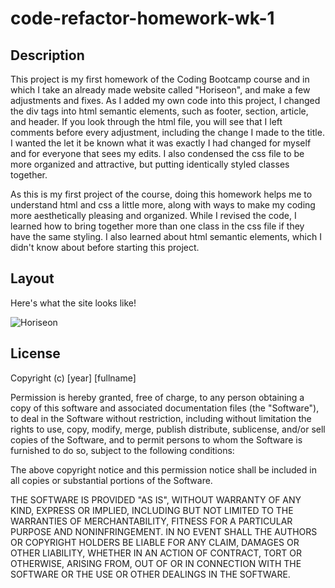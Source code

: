 # code-refactor-homework-wk-1

## Description

This project is my first homework of the Coding Bootcamp course and in which I take an already made website called "Horiseon", and make a few adjustments and fixes. As I added my own code into this project, I changed the div tags into html semantic elements, such as footer, section, article, and header. If you look through the html file, you will see that I left comments before every adjustment, including the change I made to the title. I wanted the let it be known what it was exactly I had changed for myself and for everyone that sees my edits. I also condensed the css file to be more organized and attractive, but putting identically styled classes together.

As this is my first project of the course, doing this homework helps me to understand html and css a little more, along with ways to make my coding more aesthetically pleasing and organized. While I revised the code, I learned how to bring together more than one class in the css file if they have the same styling. I also learned about html semantic elements, which I didn't know about before starting this project.

## Layout

Here's what the site looks like!
 
![Horiseon](Horiseon-webpage.png "Horiseon Webpage")

## License

Copyright (c) [year] [fullname]

Permission is hereby granted, free of charge, to any person obtaining a copy of this software and associated documentation files (the "Software"), to deal in the Software without restriction, including without limitation the rights to use, copy, modify, merge, publish distribute, sublicense, and/or sell copies of the Software, and to permit persons to whom the Software is furnished to do so, subject to the following conditions:

The above copyright notice and this permission notice shall be included in all copies or substantial portions of the Software.

THE SOFTWARE IS PROVIDED "AS IS", WITHOUT WARRANTY OF ANY KIND, EXPRESS OR IMPLIED, INCLUDING BUT NOT LIMITED TO THE WARRANTIES OF MERCHANTABILITY, FITNESS FOR A PARTICULAR PURPOSE AND NONINFRINGEMENT. IN NO EVENT SHALL THE AUTHORS OR COPYRIGHT HOLDERS BE LIABLE FOR ANY CLAIM, DAMAGES OR OTHER LIABILITY, WHETHER IN AN ACTION OF CONTRACT, TORT OR OTHERWISE, ARISING FROM, OUT OF OR IN CONNECTION WITH THE SOFTWARE OR THE USE OR OTHER DEALINGS IN THE SOFTWARE.